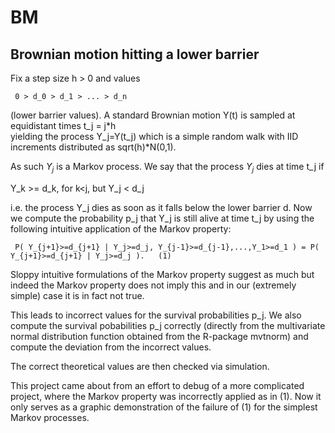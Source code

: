 # BM
## Brownian motion hitting a lower barrier

Fix a step size h > 0 and values 
   
     0 > d_0 > d_1 > ... > d_n
    
(lower barrier values). A standard Brownian motion Y(t) is sampled at equidistant times t_j = j*h    
yielding the process Y_j=Y(t_j) which is a simple random walk with IID increments distributed as
sqrt(h)*N(0,1).

As such $Y_j$ is a Markov process. We say that the process $Y_j$ dies at time t_j if

   Y_k >= d_k, for k<j, but Y_j < d_j
   
i.e. the process Y_j dies as soon as it falls below the lower barrier d.
Now we compute the probability p_j that Y_j is still alive at time t_j by using the following intuitive
application of the Markov property:
 
     P( Y_{j+1}>=d_{j+1} | Y_j>=d_j, Y_{j-1}>=d_{j-1},...,Y_1>=d_1 ) = P( Y_{j+1}>=d_{j+1} | Y_j>=d_j ).   (1)
     
Sloppy intuitive formulations of the Markov property suggest as much but indeed the Markov property does not
imply this and in our (extremely simple) case it is in fact not true.
 
This leads to incorrect values for the survival probabilities p_j.
We also compute the survival pobabilities p_j correctly (directly from the multivariate normal distribution function
obtained from the R-package mvtnorm) and compute the deviation from the incorrect values.

The correct theoretical values are then checked via simulation.

This project came about from an effort to debug of a more complicated project, where the Markov property 
was incorrectly applied as in (1).
Now it only serves as a graphic demonstration of the failure of (1) for the simplest Markov processes.
